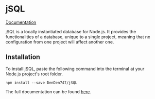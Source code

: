 # jSQL

[Documentation](https://github.com/DenDen747/jSQL/wiki)

jSQL is a locally instantiated database for Node.js. It provides the functionalities of a database, unique to a single project, meaning that no configuration from one project will affect another one.

## Installation

To install jSQL, paste the following command into the terminal at your Node.js project's root folder.

```
npm install --save DenDen747/jSQL
```

The full documentation can be found [here](https://github.com/DenDen747/jSQL/wiki).

